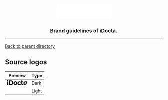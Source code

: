 <h1 align="center">
    <a href="https://www.idocta.be"><img src="https://raw.githubusercontent.com/iDocta/brand-guide/main/logo/source/light.svg" width="175px" alt="iDocta"></a>
</h1>
 
<h3 align="center">Brand guidelines of iDocta.</h3>

---

[Back to parent directory](https://github.com/iDocta/brand-guide)

## Source logos

| Preview                                                                                              | Type  |
| ---------------------------------------------------------------------------------------------------- | ----- |
| <img src='https://github.com/iDocta/brand-guide/blob/main/logo/source/dark.svg' width='64' alt=''/>  | Dark  |
| <img src='https://github.com/iDocta/brand-guide/blob/main/logo/source/light.svg' width='64' alt=''/> | Light |